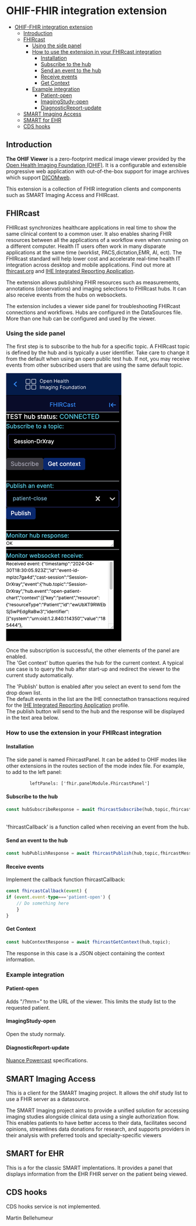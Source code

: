 # OHIF-FHIR integration extension
- [OHIF-FHIR integration extension](#ohif-fhir-integration-extension)
  - [Introduction](#introduction)
  - [FHIRcast](#fhircast)
    - [Using the side panel](#using-the-side-panel)
    - [How to use the extension in your FHIRcast integration](#how-to-use-the-extension-in-your-fhircast-integration)
      - [Installation](#installation)
      - [Subscribe to the hub](#subscribe-to-the-hub)
      - [Send an event to the hub](#send-an-event-to-the-hub)
      - [Receive events](#receive-events)
      - [Get Context](#get-context)
    - [Example integration](#example-integration)
      - [Patient-open](#patient-open)
      - [ImagingStudy-open](#imagingstudy-open)
      - [DiagnosticReport-update](#diagnosticreport-update)
  - [SMART Imaging Access](#smart-imaging-access)
  - [SMART for EHR](#smart-for-ehr)
  - [CDS hooks](#cds-hooks)

## Introduction
<div>

  <p><strong>The OHIF Viewer</strong> is a zero-footprint medical image viewer
provided by the <a href="https://ohif.org/">Open Health Imaging Foundation (OHIF)</a>. It is a configurable and extensible progressive web application with out-of-the-box support for image archives which support <a href="https://www.dicomstandard.org/using/dicomweb/">DICOMweb</a>.</p>
</div>
This extension is a collection of  FHIR integration clients and components such as SMART Imaging Access and FHIRcast.


## FHIRcast
FHIRcast synchronizes healthcare applications in real time to show the same clinical content to a common user. It also enables sharing FHIR resources between all the  applications of a workflow even when running on a different computer.  Health IT users often work in many disparate applications at the same time (worklist, PACS,dictation,EMR, AI, ect).   The FHIRcast standard will help lower cost and accelerate real-time health IT  integration across desktop and mobile applications. Find out more at [fhircast.org](http://fhircast.org) and  [IHE Integrated Reporting Application](https://profiles.ihe.net/RAD/IRA/index.html).

The extension allows publishing FHIR resources such as measurements, annotations (observations) and imaging selections to FHIRcast hubs.  It can also receive events from the hubs on websockets.

The extension includes a viewer side panel for troubleshooting FHIRcast connections and workflows.  Hubs are configured in the DataSources file.  More than one hub can be configured and used by the viewer. 

### Using the side panel

The first step is to subscribe to the hub for a specific topic.  A FHIRcast topic is defined by the hub and is  typically a user identifier. Take care to  change it from the default when using an open public test hub.  If not, you may receive events from other subscribed users that are using the same default topic.


 ![sidepanel](/images/fhircast-side-panel.png)

 

 Once the subscription is successful, the other elements of the panel are enabled.  
 The 'Get context' button queries the hub for the current context.  A typical use case is to query the hub after start-up and redirect the viewer to the current study automatically.

 The 'Publish' button is enabled after you select an event to send fom the drop down list.  
 The default events in the list are the IHE connectathon transactions required for the [IHE Integrated Reporting Application](https://profiles.ihe.net/RAD/IRA/index.html) profile.  
 The publish button will send to the hub and the response will be displayed in the text area below. 

### How to use the extension in your FHIRcast integration 

#### Installation
The side panel is named FhircastPanel.  It can be added to OHIF modes like other extensions in the routes section of the mode index file.  For example, to add to the left panel:

             leftPanels: ['fhir.panelModule.FhircastPanel']

#### Subscribe to the hub
```typescript
const hubSubscribeResponse = await fhircastSubscribe(hub,topic,fhircastCallback);   
    
```
'fhircastCallback' is a function called when receiving an event from the hub.

#### Send an event to the hub
```typescript
const hubPublishResponse = await fhircastPublish(hub,topic,fhircastMessage);
```
#### Receive events
Implement the callback function fhircastCallback:

```typescript
const fhircastCallback(event) {
if (event.event-type==='patient-open') {
    // Do something here
    }
}
```
#### Get Context
```typescript
const hubContextResponse = await fhircastGetContext(hub,topic);

```
The response in this case is a JSON object containing the context information.

### Example integration

#### Patient-open 
Adds "/?mrn=<patient id>" to the URL of the viewer.  This limits the study list to the requested patient. 

#### ImagingStudy-open 
Open the study normaly.

#### DiagnosticReport-update
[Nuance Powercast](https://connect2.nuancepowerscribe.com/psonesetup/PO-PowerCastIntegrationGuide.pdf) specifications.


## SMART Imaging Access

This is a client for the SMART Imaging project.  It allows the ohif study list to use a FHIR server as a datasource. 

The SMART Imaging project aims to provide a unified solution for accessing imaging studies alongside clinical data using a single authorization flow. This enables patients to have better access to their data, facilitates second opinions, streamlines data donations for research, and supports providers in their analysis with preferred tools and specialty-specific viewers


## SMART for EHR
This is a for the classic SMART implentations.  It provides a panel that displays information from the EHR FHIR server on the patient being viewed.


## CDS hooks
CDS hooks service is not implemented.


Martin Bellehumeur 
